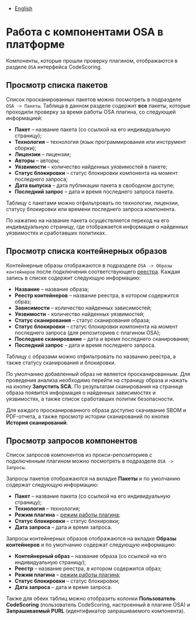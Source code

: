 - [English](../../osa/components.en/)

# Работа с компонентами OSA в платформе

Компоненты, которые прошли проверку плагином, отображаются в разделе `OSA` интерфейса CodeScoring.

## Просмотр списка пакетов

Список просканированных пакетов можно посмотреть в подразделе `OSA -> Пакеты`. Таблица в данном разделе содержит **все** пакеты, которые проходили проверку за время работы OSA плагина, со следующей информацией:

- **Пакет** – название пакета (со ссылкой на его индивидуальную страницу);
- **Технология** – технология (язык программирования или инструмент сборки);
- **Лицензии** – лицензии;
- **Авторы** – авторы;
- **Уязвимости** – количество найденных уязвимостей в пакете;
- **Статус блокировки** – статус блокировки компонента на момент последнего запроса;
- **Дата выпуска** – дата публикации пакета в свободном доступе;
- **Последний запрос** – дата и время последнего запроса пакета.

Таблицу с пакетами можно отфильтровать по технологии, лицензии, статусу блокировки или времени последнего запроса компонента.

По нажатию на название пакета осуществляется переход на его индивидуальную страницу, где отображается информация о найденных уязвимостях и сработавших политиках.

## Просмотр списка контейнерных образов

Контейнерные образы отображаются в подразделе `OSA -> Образы контейнеров` после подключения соответствующего [реестра](/osa/registries/). Каждая запись в списке содержит следующую информацию:

- **Название** – название образа;
- **Реестр контейнеров** – название реестра, в котором содержится образ;
- **Зависимости** – количество найденных зависимостей;
- **Уязвимости** - количество найденных уязвимостей;
- **Статус сканирования** – статус сканирования образа;
- **Статус блокировки** – статус блокировки компонента на момент последнего запроса (для репозиториев с плагином OSA);
- **Последнее сканирование** – дата и время последнего сканирования;
- **Последний запрос** – дата и время последнего запроса.

Таблицу с образами можно отфильтровать по названию реестра, а также статусу сканирования и блокировки.

По умолчанию добавленный образ не является просканированным. Для проведения анализа необходимо перейти на страницу образа и нажать на кнопку **Запустить SCA**. По результатам сканирования на странице образа появится информация о найденных зависимостях и уязвимостях, а также список сработавших политик безопасности.

Для каждого просканированного образа доступно скачивание SBOM и PDF-отчета, а также просмотр истории сканирований по кнопке **История сканирований**.

## Просмотр запросов компонентов

Список запросов компонентов из прокси-репозиториев с подключенным плагином можно посмотреть в подразделе `OSA -> Запросы`.

Запросы пакетов отображаются на вкладке **Пакеты** и по умолчанию содержат следующую информацию:

- **Пакет** – название пакета (со ссылкой на его индивидуальную страницу);
- **Технология** – технология;
- **Режим плагина** – [режим работы плагина](/osa/nexus_osa/#_3);
- **Статус блокировки** – статус блокировки;
- **Дата запроса** – дата и время запроса.

Запросы контейнерных образов отображаются на вкладке **Образы контейнеров** и по умолчанию содержат следующую информацию:

- **Контейнерный образ** – название образа (со ссылкой на его индивидуальную страницу);
- **Реестр** – название реестра, в котором содержится образ;
- **Режим плагина** – [режим работы плагина](/osa/nexus_osa/#_3);
- **Статус блокировки** – статус блокировки;
- **Дата запроса** – дата и время запроса.

Также для обеих таблиц можно отобразить колонки **Пользователь CodeScoring** (пользователь CodeScoring, настроенный в плагине OSA) и **Запрашиваемый PURL** (идентификатор запрашиваемого компонента).
